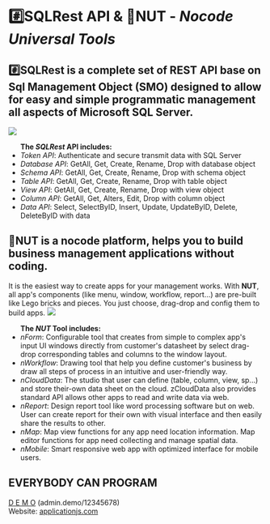 <h1><b>#️⃣SQLRest</b> API & <b>🌰NUT</b> - <i>Nocode Universal Tools</i></h1>
<p>
<h2><b>#️⃣SQLRest</b> is a complete set of REST API base on Sql Management Object (SMO) designed to allow for easy and simple programmatic management all aspects of Microsoft SQL Server.</h2>
<img src='https://applicationjs.com/images/980/10372408/clouddata.jpg'/>
<ul><b>The <i>SQLRest</i> API includes:</b>
  <li><i>Token API</i>: Authenticate and secure transmit data with SQL Server</li>
  <li><i>Database API</i>: GetAll, Get, Create, Rename, Drop with database object</li>
  <li><i>Schema API</i>: GetAll, Get, Create, Rename, Drop with schema object</li>
  <li><i>Table API</i>: GetAll, Get, Create, Rename, Drop with table object</li>
  <li><i>View API</i>: GetAll, Get, Create, Rename, Drop with view object</li>
  <li><i>Column API</i>: GetAll, Get, Alters, Edit, Drop with column object</li>
  <li><i>Data API</i>: Select, SelectByID, Insert, Update, UpdateByID, Delete, DeleteByID with data</li>
</ul>
</p>
<p>
<h2><b>🌰NUT</b> is a nocode platform, helps you to build business management applications without coding.</h2> It is the easiest way to create apps for your management works. With <b>NUT</b>, all app's components (like menu, window, workflow, report...) are  pre-built like Lego bricks and pieces. You just choose, drag-drop and config them to build apps.
  <img src='https://applicationjs.com/images/576/9851260/nut2.png'/>
<ul><b>The <i>NUT</i> Tool includes:</b>
  <li><i>nForm</i>: Configurable  tool that creates from simple to complex app's input UI windows directly from customer's datasheet by select drag-drop corresponding tables and columns to the window layout.</li>
  <li><i>nWorkflow</i>: Drawing tool that help you define customer's business by draw all steps of process in an intuitive and user-friendly way.</li>
  <li><i>nCloudData</i>: The studio that user can define (table, column, view, sp...) and store their-own data sheet on the cloud. zCloudData also provides standard API allows other apps to read and write data via web.</li>
  <li><i>nReport</i>: Design report tool like word processing software but on web. User can create report for their own with visual interface and then easily share the results to other.</li>
  <li><i>nMap</i>: Map view functions for any app need location information. Map editor functions for app need collecting and manage spatial data.</li>
  <li><i>nMobile</i>: Smart responsive web app with optimized interface for mobile users.</li>
</ul>
</p>
<h2>EVERYBODY CAN PROGRAM</h2>
<a href="https://nut.applicationjs.com/index.html">D E M O</a> (admin.demo/12345678) <br/>
Website: <a href="https://applicationjs.com">applicationjs.com</a>
